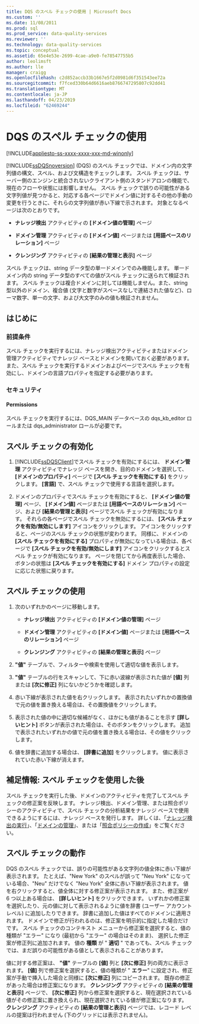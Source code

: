 ```yaml
---
title: DQS のスペル チェックの使用 | Microsoft Docs
ms.custom: ''
ms.date: 11/08/2011
ms.prod: sql
ms.prod_service: data-quality-services
ms.reviewer: ''
ms.technology: data-quality-services
ms.topic: conceptual
ms.assetid: 65e4e53e-2699-4cae-a9e0-fe78547755b5
author: leolimsft
ms.author: lle
manager: craigg
ms.openlocfilehash: c2d852accb33b1667e5f2d0981d6f351543ee72a
ms.sourcegitcommit: f7fced330b64d6616aeb8766747295807c92dd41
ms.translationtype: MT
ms.contentlocale: ja-JP
ms.lasthandoff: 04/23/2019
ms.locfileid: "62469244"
---
```

# <a name="use-the-dqs-speller"></a>DQS のスペル チェックの使用

[!INCLUDE[appliesto-ss-xxxx-xxxx-xxx-md-winonly](../includes/appliesto-ss-xxxx-xxxx-xxx-md-winonly.md)]

  [!INCLUDE[ssDQSnoversion](../includes/ssdqsnoversion-md.md)] (DQS) のスペル チェックでは、ドメイン内の文字列値の構文、スペル、および文構造をチェックします。 スペル チェックは、サーバー側のエンジンと統合されないクライアント側のスタンドアロンの機能で、現在のフローや状態には影響しません。 スペル チェックで誤りの可能性がある文字列値が見つかると、対応する各ページでドメイン値に対するその他の手動の変更を行うときに、それらの文字列値が赤い下線で示されます。 対象となるページは次のとおりです。  
  
-   **ナレッジ検出** アクティビティの **[ドメイン値の管理]** ページ  
  
-   **ドメイン管理** アクティビティの **[ドメイン値]** ページまたは **[用語ベースのリレーション]** ページ  
  
-   **クレンジング** アクティビティの **[結果の管理と表示]** ページ  
  
 スペル チェックは、string データ型の単一ドメインでのみ機能します。 単一ドメイン内の string データ型のすべての値がスペル チェックに送られて検証されます。 スペル チェックは複合ドメインに対しては機能しません。また、string 型以外のドメイン、複合値 (文字と数字がスペースなしで連結された値など)、ローマ数字、単一の文字、および大文字のみの値も検証されません。  
  
##  <a name="BeforeYouBegin"></a> はじめに  
  
###  <a name="Prerequisites"></a> 前提条件  
 スペル チェックを実行するには、ナレッジ検出アクティビティまたはドメイン管理アクティビティでナレッジ ベースとドメインを開いておく必要があります。また、スペル チェックを実行するドメインおよびページでスペル チェックを有効にし、ドメインの言語プロパティを指定する必要があります。  
  
###  <a name="Security"></a> セキュリティ  
  
####  <a name="Permissions"></a> Permissions  
 スペル チェックを実行するには、DQS_MAIN データベースの dqs_kb_editor ロールまたは dqs_administrator ロールが必要です。  
  
##  <a name="Enable"></a> スペル チェックの有効化  
  
1.  [!INCLUDE[ssDQSClient](../includes/ssdqsclient-md.md)]でスペル チェックを有効にするには、 **ドメイン管理** アクティビティでナレッジ ベースを開き、目的のドメインを選択して、 **[ドメインのプロパティ]** ページで **[スペル チェックを有効にする]** をクリックします。 **[言語]** で、スペル チェックで使用する言語を選択します。  
  
2.  ドメインのプロパティでスペル チェックを有効にすると、 **[ドメイン値の管理]** ページ、 **[ドメイン値]** ページまたは **[用語ベースのリレーション]** ページ、および **[結果の管理と表示]** ページでスペル チェックが有効になります。 それらの各ページでスペル チェックを無効にするには、 **[スペル チェックを有効/無効にします]** アイコンをクリックします。 アイコンをクリックすると、ページのスペル チェックの状態が変わります。 同様に、ドメインの **[スペル チェックを有効にする]** プロパティが無効になっている場合は、各ページで **[スペル チェックを有効/無効にします]** アイコンをクリックするとスペル チェックが有効になります。 ページを閉じてから再度表示した場合、ボタンの状態は **[スペル チェックを有効にする]** ドメイン プロパティの設定に応じた状態に戻ります。  
  
##  <a name="Use"></a> スペル チェックの使用  
  
1.  次のいずれかのページに移動します。  
  
    -   **ナレッジ検出** アクティビティの **[ドメイン値の管理]** ページ  
  
    -   **ドメイン管理** アクティビティの **[ドメイン値]** ページまたは **[用語ベースのリレーション]** ページ  
  
    -   **クレンジング** アクティビティの **[結果の管理と表示]** ページ  
  
2.  **"値"** テーブルで、フィルターや検索を使用して適切な値を表示します。  
  
3.  **"値"** テーブルの行をスキャンして、下に赤い波線が表示された値が **[値]** 列または **[次に修正]** 列にないかどうかを確認します。  
  
4.  赤い下線が表示された値を右クリックします。 表示されたいずれかの置換値で元の値を置き換える場合は、その置換値をクリックします。  
  
5.  表示された値の中に適切な候補がなく、ほかにも値があることを示す **[詳しいヒント]** ボタンが表示された場合は、そのボタンをクリックします。 追加で表示されたいずれかの値で元の値を置き換える場合は、その値をクリックします。  
  
6.  値を辞書に追加する場合は、 **[辞書に追加]** をクリックします。 値に表示されていた赤い下線が消えます。  
  
##  <a name="FollowUp"></a>補足情報: スペル チェックを使用した後  
 スペル チェックを実行した後、ドメインのアクティビティを完了してスペル チェックの修正案を反映します。 ナレッジ検出、ドメイン管理、または照合ポリシーのアクティビティで、スペル チェックの分析結果をナレッジ ベースで使用できるようにするには、ナレッジ ベースを発行します。 詳しくは、「[ナレッジ検出の実行](../data-quality-services/perform-knowledge-discovery.md)」、「[ドメインの管理](../data-quality-services/managing-a-domain.md)」、または「[照合ポリシーの作成](../data-quality-services/create-a-matching-policy.md)」をご覧ください。  
  
##  <a name="How"></a> スペル チェックの動作  
 DQS のスペル チェックでは、誤りの可能性がある文字列の値全体に赤い下線が表示されます。 たとえば、"New York" のスペルが誤って "Neu York" になっている場合、"Neu" だけでなく "Neu York" 全体に赤い下線が表示されます。 値を右クリックすると、値全体に対する修正案が表示されます。 また、修正案が 6 つ以上ある場合は、 **[詳しいヒント]** をクリックできます。 いずれかの修正案を選択したり、元の値に対して表示されるように値を辞書 (ユーザー アカウント レベル) に追加したりできます。 辞書に追加した値はすべてのドメインに適用されます。 ドメインで修正が行われるのは、修正案を明示的に指定した場合だけです。 スペル チェックのコンテキスト メニューから修正案を選択すると、値の種類が "エラー" になり (最初から "エラー" の場合はそのまま)、 選択した修正案が修正列に追加されます。 値の **種類** が " **適切** " であっても、スペル チェックでは、まだ誤りの可能性がある値として表示されることがあります。  
  
 値に対する修正案は、 **"値"** テーブルの **[値]** 列と **[次に修正]** 列の両方に表示されます。 **[値]** 列で修正案を選択すると、値の種類が " **エラー**" に設定され、修正案が手動で挿入した場合と同様に **[次に修正]** 列にコピーされます。 既存の修正があった場合は修正案になります。 **クレンジング** アクティビティの **[結果の管理と表示]** ページで、 **[次に修正]** 列から修正案を選択すると、現在選択されている値がその修正案に置き換えられ、現在選択されている値が修正案になります。 **クレンジング** アクティビティの **[結果の管理と表示]** ページでは、レコード レベルの提案は行われません (下のグリッドには表示されません)。  
  
  
